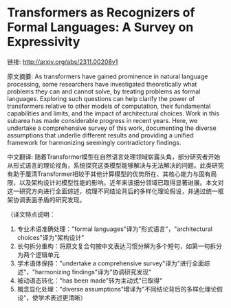 # Transformers as Recognizers of Formal Languages: A Survey on Expressivity

链接: http://arxiv.org/abs/2311.00208v1

原文摘要:
As transformers have gained prominence in natural language processing, some
researchers have investigated theoretically what problems they can and cannot
solve, by treating problems as formal languages. Exploring such questions can
help clarify the power of transformers relative to other models of computation,
their fundamental capabilities and limits, and the impact of architectural
choices. Work in this subarea has made considerable progress in recent years.
Here, we undertake a comprehensive survey of this work, documenting the diverse
assumptions that underlie different results and providing a unified framework
for harmonizing seemingly contradictory findings.

中文翻译:
随着Transformer模型在自然语言处理领域崭露头角，部分研究者开始从形式语言的理论视角，系统探究这类模型能够解决与无法解决的问题。此类研究有助于厘清Transformer相较于其他计算模型的优势所在、其核心能力与固有局限，以及架构设计对模型性能的影响。近年来该细分领域已取得显著进展。本文对这一研究方向进行全面综述，梳理不同结论背后的多样化理论假设，并通过统一框架协调表面矛盾的研究发现。

（译文特点说明：
1. 专业术语准确处理："formal languages"译为"形式语言"，"architectural choices"译为"架构设计"
2. 长句拆分重构：将原文复合句按中文表达习惯分解为多个短句，如第一句拆分为两个逻辑单元
3. 学术语体保持："undertake a comprehensive survey"译为"进行全面综述"，"harmonizing findings"译为"协调研究发现"
4. 被动语态转化："has been made"转为主动式"已取得"
5. 概念显化处理："diverse assumptions"增译为"不同结论背后的多样化理论假设"，使学术表述更清晰）
